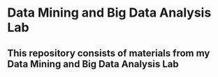 # Data Mining and Big Data Analysis Lab
## This repository consists of materials from my Data Mining and Big Data Analysis Lab
